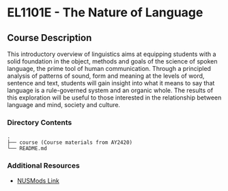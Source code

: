 # EL1101E - The Nature of Language

## Course Description

This introductory overview of linguistics aims at equipping students with a
solid foundation in the object, methods and goals of the science of spoken
language, the prime tool of human communication. Through a principled analysis
of patterns of sound, form and meaning at the levels of word, sentence and text,
students will gain insight into what it means to say that language is a
rule-governed system and an organic whole. The results of this exploration will
be useful to those interested in the relationship between language and mind,
society and culture.

### Directory Contents

```text
.
├── course (Course materials from AY2420)
└── README.md
```

### Additional Resources

- [NUSMods Link](https://nusmods.com/courses/EL1101E/the-nature-of-language)
